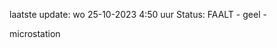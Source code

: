 laatste update: 
wo 25-10-2023  4:50   uur 
Status: FAALT - geel - 
<div class="service R">microstation</div>